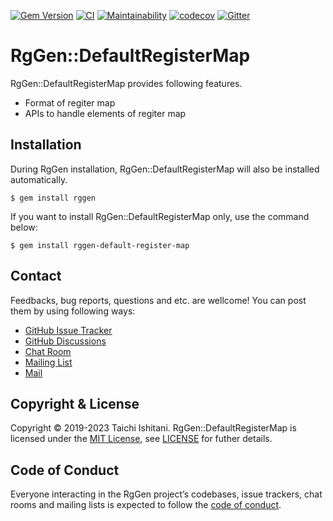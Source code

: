 [![Gem Version](https://badge.fury.io/rb/rggen-default-register-map.svg)](https://badge.fury.io/rb/rggen-default-register-map)
[![CI](https://github.com/rggen/rggen-default-register-map/workflows/CI/badge.svg)](https://github.com/rggen/rggen-default-register-map/actions?query=workflow%3ACI)
[![Maintainability](https://api.codeclimate.com/v1/badges/73177494e096af47f09e/maintainability)](https://codeclimate.com/github/rggen/rggen-default-register-map/maintainability)
[![codecov](https://codecov.io/gh/rggen/rggen-default-register-map/branch/master/graph/badge.svg)](https://codecov.io/gh/rggen/rggen-default-register-map)
[![Gitter](https://badges.gitter.im/rggen/rggen.svg)](https://gitter.im/rggen/rggen?utm_source=badge&utm_medium=badge&utm_campaign=pr-badge)


# RgGen::DefaultRegisterMap

RgGen::DefaultRegisterMap provides following features.

* Format of regiter map
* APIs to handle elements of regiter map

## Installation

During RgGen installation, RgGen::DefaultRegisterMap will also be installed automatically.

```
$ gem install rggen
```

If you want to install RgGen::DefaultRegisterMap only, use the command below:

```
$ gem install rggen-default-register-map
```

## Contact

Feedbacks, bug reports, questions and etc. are wellcome! You can post them by using following ways:

* [GitHub Issue Tracker](https://github.com/rggen/rggen/issues)
* [GitHub Discussions](https://github.com/rggen/rggen/discussions)
* [Chat Room](https://gitter.im/rggen/rggen)
* [Mailing List](https://groups.google.com/d/forum/rggen)
* [Mail](mailto:rggen@googlegroups.com)

## Copyright & License

Copyright &copy; 2019-2023 Taichi Ishitani. RgGen::DefaultRegisterMap is licensed under the [MIT License](https://opensource.org/licenses/MIT), see [LICENSE](LICENSE) for futher details.

## Code of Conduct

Everyone interacting in the RgGen project’s codebases, issue trackers, chat rooms and mailing lists is expected to follow the [code of conduct](https://github.com/rggen/rggen-default-register-map/blob/master/CODE_OF_CONDUCT.md).
